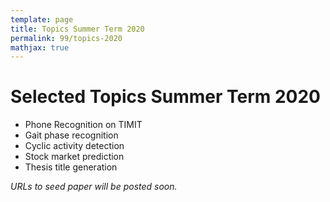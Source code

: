```yaml
---
template: page
title: Topics Summer Term 2020
permalink: 99/topics-2020
mathjax: true
---
```


# Selected Topics Summer Term 2020

- Phone Recognition on TIMIT
- Gait phase recognition
- Cyclic activity detection
- Stock market prediction
- Thesis title generation

_URLs to seed paper will be posted soon._
